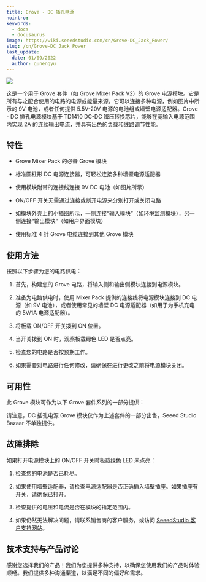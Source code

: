 ```yaml
---
title: Grove - DC 插孔电源
nointro:
keywords:
  - docs
  - docusaurus
image: https://wiki.seeedstudio.com/cn/Grove-DC_Jack_Power/
slug: /cn/Grove-DC_Jack_Power
last_update:
  date: 01/09/2022
  author: gunengyu
---
```

![](https://files.seeedstudio.com/wiki/Grove-DC_Jack_Power/img/Power_photo1.jpg)

这是一个用于 Grove 套件（如 Grove Mixer Pack V2）的 Grove 电源模块。它是所有与之配合使用的电路的电源或能量来源。它可以连接多种电源，例如图片中所示的 9V 电池，或者任何提供 5.5V-20V 电源的电池组或墙壁电源适配器。Grove - DC 插孔电源模块基于 TD1410 DC-DC 降压转换芯片，能够在宽输入电源范围内实现 2A 的连续输出电流，并具有出色的负载和线路调节性能。

## 特性

* Grove Mixer Pack 的必备 Grove 模块

* 标准圆柱形 DC 电源连接器，可轻松连接多种墙壁电源适配器

* 使用模块附带的连接线连接 9V DC 电池（如图片所示）

* ON/OFF 开关无需通过连接或断开电源来分别打开或关闭电路

* 如模块外壳上的小插图所示，一侧连接“输入模块”（如环境监测模块），另一侧连接“输出模块”（如用户界面模块）

* 使用标准 4 针 Grove 电缆连接到其他 Grove 模块

## 使用方法

按照以下步骤为您的电路供电：

1. 首先，构建您的 Grove 电路，将输入侧和输出侧模块连接到电源模块。

2. 准备为电路供电时，使用 Mixer Pack 提供的连接线将电源模块连接到 DC 电源（如 9V 电池），或者使用常见的墙壁 DC 电源适配器（如用于为手机充电的 5V/1A 电源适配器）。

3. 将板载 ON/OFF 开关拨到 ON 位置。

4. 当开关拨到 ON 时，观察板载绿色 LED 是否点亮。

5. 检查您的电路是否按预期工作。

6. 如果需要对电路进行任何修改，请确保在进行更改之前将电源模块关闭。

## 可用性

此 Grove 模块可作为以下 Grove 套件系列的一部分提供：

<!-- * [Grove Mixer Pack V2](/cn/Grove-Mixer_Pack_V2 "GROVE MIXER PACK V2") -->

请注意，DC 插孔电源 Grove 模块仅作为上述套件的一部分出售，Seeed Studio Bazaar 不单独提供。

## 故障排除

<dl><dt>如果打开电源模块上的 ON/OFF 开关时板载绿色 LED 未点亮：</dt></dl>

1. 检查您的电池是否已耗尽。

2. 如果使用墙壁适配器，请检查电源适配器是否正确插入墙壁插座。如果插座有开关，请确保已打开。

3. 检查提供的电压和电流是否在模块的指定范围内。

4. 如果仍然无法解决问题，请联系销售商的客户服务，或访问 [SeeedStudio 客户支持网站](http://support.seeedstudio.com/)。

## 技术支持与产品讨论

感谢您选择我们的产品！我们为您提供多种支持，以确保您使用我们的产品时体验顺畅。我们提供多种沟通渠道，以满足不同的偏好和需求。

<div class="button_tech_support_container">
<a href="https://forum.seeedstudio.com/" class="button_forum"></a> 
<a href="https://www.seeedstudio.com/contacts" class="button_email"></a>
</div>

<div class="button_tech_support_container">
<a href="https://discord.gg/eWkprNDMU7" class="button_discord"></a> 
<a href="https://github.com/Seeed-Studio/wiki-documents/discussions/69" class="button_discussion"></a>
</div>